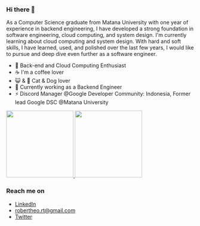 ### Hi there 👋

As a Computer Science graduate from Matana University with one year of experience in backend engineering, I have developed a strong foundation in software engineering, cloud computing, and system design. I'm currently learning about cloud computing and system design. With hard and soft skills, I have learned, used, and polished over the last few years, I would like to pursue and deep dive even further as a software engineer.

- 🌱 Back-end and Cloud Computing Enthusiast
- ☕ I'm a coffee lover
- 😺 & 🐶 Cat & Dog lover
- 🔭 Currently working as a Backend Engineer
- ⚡ Discord Manager @Google Developer Community: Indonesia, Former lead Google DSC @Matana University


<p align="left">
<a href="https://github.com/robertheo15">
  <img height="180em" src="https://github-readme-stats-eight-theta.vercel.app/api?username=robertheo15&show_icons=true&theme=algolia&include_all_commits=true&count_private=true"/>
  <img height="180em" src="https://github-readme-stats-eight-theta.vercel.app/api/top-langs/?username=robertheo15&layout=compact&langs_count=8&theme=algolia"/>
</a>
</p>

### Reach me on
- <a href="https://www.linkedin.com/in/robertheo-rt/" target="_blank">LinkedIn</a>
- robertheo.rt@gmail.com
- <a href="https://twitter.com/robert_theeo" target="_blank">Twitter</a>

<!-- - 👯 I’m looking to collaborate on ...
- 🤔 I’m looking for help with ...
- 💬 Ask me about ...
- 📫 How to reach me: ...
- 😄 Pronouns: ...
- ⚡ Fun fact: ...
--!>


